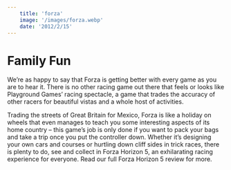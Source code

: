 ```yaml
---
    title: 'forza'
    image: '/images/forza.webp'
    date: '2012/2/15'
---
```


# Family Fun

We’re as happy to say that Forza is getting better with every game as you are to hear it. There is no other racing game out there that feels or looks like Playground Games’ racing spectacle, a game that trades the accuracy of other racers for beautiful vistas and a whole host of activities.

Trading the streets of Great Britain for Mexico, Forza is like a holiday on wheels that even manages to teach you some interesting aspects of its home country – this game’s job is only done if you want to pack your bags and take a trip once you put the controller down. Whether it’s designing your own cars and courses or hurtling down cliff sides in trick races, there is plenty to do, see and collect in Forza Horizon 5, an exhilarating racing experience for everyone. Read our full Forza Horizon 5 review for more.